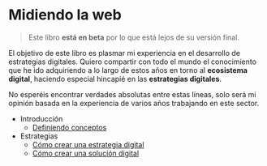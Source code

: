 # Midiendo la web

> Este libro **está en beta** por lo que está lejos de su versión final.

El objetivo de este libro es plasmar mi experiencia en el desarrollo de estrategias digitales. Quiero compartir con todo el mundo el conocimiento que he ido adquiriendo a lo largo de estos años en torno al **ecosistema digital**, haciendo especial hincapié en las **estrategias digitales**.

No esperéis encontrar verdades absolutas entre estas líneas, solo será mi opinión basada en la experiencia de varios años trabajando en este sector.

 - Introducción
   - [Definiendo conceptos](introduccion/diferencia-marketing-online-digital.md)
 - Estrategias
   - [Cómo crear una estrategia digital](estrategia/como-crear-una-estrategia-digital.md)
   - [Cómo crear una solución digital](estrategia/como-crear-una-solucion-digital.md)
